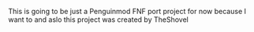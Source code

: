 This is going to be just a Penguinmod FNF port project for now because I want to and aslo this project was created by TheShovel
